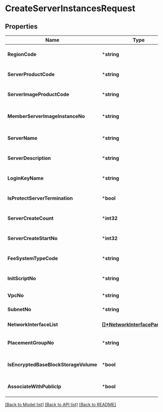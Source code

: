 # CreateServerInstancesRequest

## Properties
Name | Type | Description | Notes
------------ | ------------- | ------------- | -------------
**RegionCode** | ***string** | REGION코드 | [optional] [default to null]
**ServerProductCode** | ***string** | 서버상품코드 | [optional] [default to null]
**ServerImageProductCode** | ***string** | 서버이미지상품코드 | [optional] [default to null]
**MemberServerImageInstanceNo** | ***string** | 회원서버이미지인스턴스번호 | [optional] [default to null]
**ServerName** | ***string** | 서버이름 | [optional] [default to null]
**ServerDescription** | ***string** | 서버설명 | [optional] [default to null]
**LoginKeyName** | ***string** | 로그인키이름 | [optional] [default to null]
**IsProtectServerTermination** | ***bool** | 반납보호여부 | [optional] [default to null]
**ServerCreateCount** | ***int32** | 서버생성개수 | [optional] [default to null]
**ServerCreateStartNo** | ***int32** | 서버생성시작번호 | [optional] [default to null]
**FeeSystemTypeCode** | ***string** | 요금제유형코드 | [optional] [default to null]
**InitScriptNo** | ***string** | 초기화스크립트번호 | [optional] [default to null]
**VpcNo** | ***string** | VPC번호 | [default to null]
**SubnetNo** | ***string** | 서브넷번호 | [default to null]
**NetworkInterfaceList** | **[[]\*NetworkInterfaceParameter](NetworkInterfaceParameter.md)** | 네트워크인터페이스리스트 | [default to null]
**PlacementGroupNo** | ***string** | 물리배치그룹번호 | [optional] [default to null]
**IsEncryptedBaseBlockStorageVolume** | ***bool** | 기본블록스토리지볼륨암호화여부 | [optional] [default to null]
**AssociateWithPublicIp** | ***bool** | 서버생성시공인IP할당여부 | [optional] [default to null]

[[Back to Model list]](../README.md#documentation-for-models) [[Back to API list]](../README.md#documentation-for-api-endpoints) [[Back to README]](../README.md)



